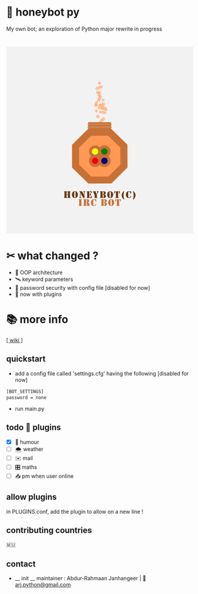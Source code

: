 # 🍯 honeybot py 

My own bot; an exploration of Python
major rewrite in progress 
#

![alt text](honeybot_real.png "Logo Title Text 1")
# ✂ what changed ?

 * 🍬 OOP architecture
 * 🛰️ keyword parameters
 * 🌵 password security with config file [disabled for now]
 * 🔌 now with plugins
 
# 📚 more info
[[ wiki ]](https://www.google.com)
 
## quickstart

- add a config file called 'settings.cfg' having the following [disabled for now]
~~~
[BOT_SETTINGS]
password = none
~~~
- run main.py

## todo 🔌 plugins
- [x] 💐 humour
- [ ] 🌨️ weather
- [ ] ✉️ mail
- [ ] 🎛️ maths
- [ ] 📥 pm when user online

## allow plugins
in PLUGINS.conf, add the plugin to allow on a new line !


## contributing countries

🇲🇺

## contact
- __ init __ maintainer : Abdur-Rahmaan Janhangeer | 📧 arj.python@gmail.com


 



